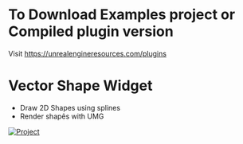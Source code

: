 # To Download Examples project or Compiled plugin version
Visit https://unrealengineresources.com/plugins


# Vector Shape Widget

- Draw 2D Shapes using splines 
- Render shapês with UMG

[![Project](https://img.youtube.com/vi/oD_RQ5Vt1J4/0.jpg)](https://youtu.be/oD_RQ5Vt1J4)
